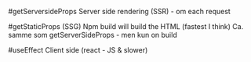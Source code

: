 #getServersideProps
Server side rendering (SSR) - om each request

#getStaticProps (SSG)
Npm build will build the HTML (fastest I think)
Ca. samme som getServerSideProps - men kun on build

#useEffect
Client side (react - JS & slower)
